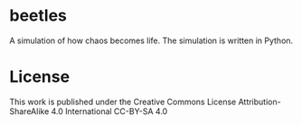 # beetles
A simulation of how chaos becomes life. The simulation is written in Python.

# License
This work is published under the Creative Commons License 
Attribution-ShareAlike 4.0 International CC-BY-SA 4.0
